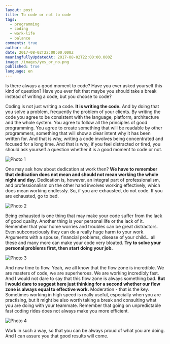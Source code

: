 ```yaml
---
layout: post
title: To code or not to code
tags:
  - programming
  - coding
  - work-life
  - balance
comments: true
author: ula
date: 2017-08-02T22:00:00.000Z
meaningfullyUpdatedAt: 2017-08-02T22:00:00.000Z
image: /images/yes_or_no.png
published: true
language: en
---
```

Is there always a good moment to code? Have you ever asked yourself this kind of question? Have you ever felt that maybe you should take a break instead of writing a code, but you choose to code?

Coding is not just writing a code. **It is writing the code.** And by doing that you solve a problem, frequently the problem of your clients. By writing the code you agree to be consistent with the language, platform, architecture and the whole system. You agree to follow all the principles of good programming. You agree to create something that will be readable by other programmers, something that will show a clear intent why it has been written for. And that is why, writing a code involves being concentrated and focused for a long time. And that is why, if you feel distracted or tired, you should ask yourself a question whether it is a good moment to code or not.

![Photo 1](../../static/images/to-code-or-not-to-code/image1.jpg "")

One may ask how about dedication at work then? **We have to remember that dedication does not mean and should not mean working the whole night and day.** Dedication is, however, an integral part of professionalism, and professionalism on the other hand involves working effectively, which does mean working endlessly. So, if you are exhausted, do not code. If you are exhausted, go to bed.

![Photo 2](../../static/images/to-code-or-not-to-code/image2.jpg "")

Being exhausted is one thing that may make your code suffer from the lack of good quality. Another thing is your personal life or the lack of it. Remember that your home worries and troubles can be great distractors. Even subconsciously they can do a really huge harm to your work. Arguments with a spouse, financial problems, disease of your child… all these and many more can make your code very bloated. **Try to solve your personal problems first, then start doing your job.**

![Photo 3](../../static/images/to-code-or-not-to-code/image3.jpg "")

And now time to flow. Yeah, we all know that the flow zone is incredible. We are masters of code, we are superheroes. We are working incredibly fast. And I would not dare to say that this flow zone is always something bad. **But I would dare to suggest here just thinking for a second whether our flow zone is always equal to effective work.** Moderation - that is the key. Sometimes working in high speed is really useful, especially when you are practising, but it might be also worth taking a break and consulting what you are doing with your teammate. Remember that going on unpredictable fast coding rides does not always make you more efficient.

![Photo 4](../../static/images/to-code-or-not-to-code/image4.jpg "")

Work in such a way, so that you can be always proud of what you are doing. And I can assure you that good results will come.
